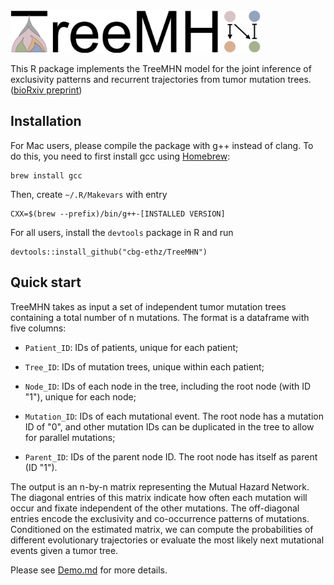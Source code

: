 <div align="left">
  <img src="https://github.com/cbg-ethz/TreeMHN/blob/main/figures/TreeMHN_Logo.png", width="400px">
</div>
<p></p>

This R package implements the TreeMHN model for the joint inference of exclusivity patterns and recurrent trajectories from tumor mutation trees. ([bioRxiv preprint](https://doi.org/10.1101/2021.11.04.467347))

## Installation

For Mac users, please compile the package with g++ instead of clang. To do this, you need to first install gcc using [Homebrew](https://formulae.brew.sh/formula/gcc):

```
brew install gcc
```

Then, create `~/.R/Makevars` with entry

```
CXX=$(brew --prefix)/bin/g++-[INSTALLED VERSION]
```

For all users, install the `devtools` package in R and run

```
devtools::install_github("cbg-ethz/TreeMHN")
```

## Quick start

TreeMHN takes as input a set of independent tumor mutation trees containing a total number of n mutations. The format is a dataframe with five columns:

- `Patient_ID`: IDs of patients, unique for each patient;

- `Tree_ID`: IDs of mutation trees, unique within each patient;

- `Node_ID`: IDs of each node in the tree, including the root node (with ID "1"), unique for each node;

- `Mutation_ID`: IDs of each mutational event. The root node has a mutation ID of "0", and other mutation IDs can be duplicated in the tree to allow for parallel mutations;

- `Parent_ID`: IDs of the parent node ID. The root node has itself as parent (ID "1").

The output is an n-by-n matrix representing the Mutual Hazard Network. The diagonal entries of this matrix indicate how often each mutation will occur and fixate independent of the other mutations. The off-diagonal entries encode the exclusivity and co-occurrence patterns of mutations. Conditioned on the estimated matrix, we can compute the probabilities of different evolutionary trajectories or evaluate the most likely next mutational events given a tumor tree.

Please see [Demo.md](https://github.com/cbg-ethz/TreeMHN/blob/main/Example/Demo.md) for more details.
